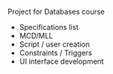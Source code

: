 Project for Databases course

* Specifications list
* MCD/MLL
* Script / user creation
* Constraints / Triggers
* UI interface development
